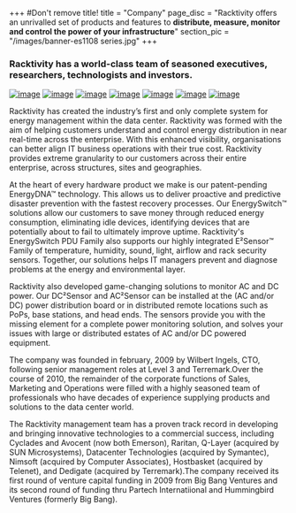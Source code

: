 +++
#Don't remove title!
title = "Company"
page_disc = "Racktivity offers an unrivalled set of products and features to **distribute, measure, monitor and control the power of your infrastructure**"
section_pic = "/images/banner-es1108 series.jpg"
+++

### Racktivity has a world-class team of seasoned executives, researchers, technologists and investors. ###


[![image](/images/com_logo1.jpg)](/)
[![image](/images/incubaid2.jpg)](http://www.incubaid.com)
[![image](/images/awingu.png)](http://www.awingu.com)
[![image](/images/openvstorage.png)](https://www.openvstorage.com)
[![image](/images/codescalers.png)](http://www.codescalers.com)
[![image](/images/gig.png)](http://www.greenitglobe.com)
[![image](/images/mothership.png)](https://www.mothership1.com)

Racktivity has created the industry’s first and only complete system for energy management within the data center.
Racktivity was formed with the aim of helping customers understand and control energy distribution in near real-time across the enterprise. With this enhanced visibility, organisations can better align IT business operations with their true cost. Racktivity provides extreme granularity to our customers across their entire enterprise, across structures, sites and geographies.

At the heart of every hardware product we make is our patent-pending EnergyDNA™ technology. This allows us to deliver proactive and predictive disaster prevention with the fastest recovery processes. Our EnergySwitch™ solutions allow our customers to save money through reduced energy consumption, eliminating idle devices, identifying devices that are potentially about to fail to ultimately improve uptime. Racktivity's EnergySwitch PDU Family also supports our highly integrated E²Sensor™ Family of temperature, humidity, sound, light, airflow and rack security sensors. Together, our solutions helps IT managers prevent and diagnose problems at the energy and environmental layer.
<br>

Racktivity also developed game-changing solutions to monitor AC and DC power. Our DC²Sensor and AC²Sensor can be installed at the (AC and/or DC) power distribution board or in distributed remote locations such as PoPs, base stations, and head ends. The sensors provide you with the missing element for a complete power monitoring solution, and solves your issues with large or distributed estates of AC and/or DC powered equipment.



The company was founded in february, 2009 by Wilbert Ingels, CTO, following senior management roles at Level 3 and Terremark.Over the course of 2010, the remainder of the corporate functions of Sales, Marketing and Operations were filled with a highly seasoned team of professionals who have decades of experience supplying products and solutions to the data center world.



The Racktivity management team has a proven track record in developing and bringing innovative technologies to a commercial success, including Cyclades and Avocent (now both Emerson), Raritan, Q-Layer (acquired by SUN Microsystems), Datacenter Technologies (acquired by Symantec), Nimsoft (acquired by Computer Associates), Hostbasket (acquired by Telenet), and Dedigate (acquired by Terremark).The company received its first round of venture capital funding in 2009 from Big Bang Ventures and its second round of funding thru Partech Internatiional and Hummingbird Ventures (formerly Big Bang).









